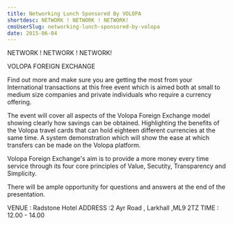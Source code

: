 ```yaml
---
title: Networking Lunch Sponsored By VOLOPA
shortdesc: NETWORK ! NETWORK ! NETWORK!
cmsUserSlug: networking-lunch-sponsored-by-volopa
date: 2015-06-04
---
```


NETWORK ! NETWORK ! NETWORK!

VOLOPA FOREIGN EXCHANGE

Find out more and make sure you are getting the most from your International transactions at this free event which is aimed both at small to medium size companies and private individuals who require a currency offering.

The event will cover all aspects of the Volopa Foreign Exchange model showing clearly how savings can be obtained.
Highlighting the benefits of the Volopa travel cards that can hold eighteen different currencies at the same time.
A system demonstration which will show the ease at which transfers can be made on the Volopa platform.

Volopa Foreign Exchange's aim is to provide a more money every time service through its four core principles of Value, Secutity, Transparency and Simplicity.

There will be ample opportunity for questions and answers at the end of the presentation.

VENUE : Radstone Hotel
ADDRESS :2 Ayr Road , Larkhall ,ML9 2TZ
TIME : 12.00 - 14.00